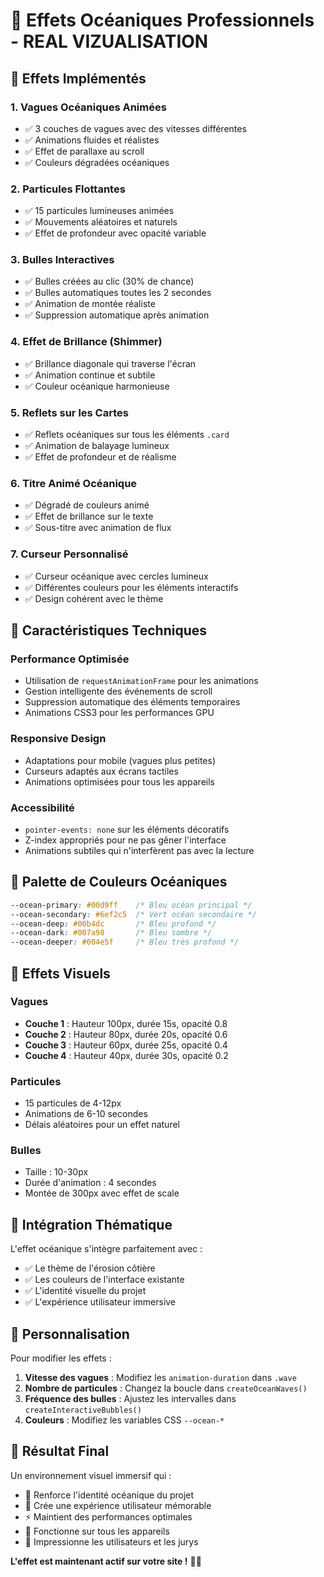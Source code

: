 # 🌊 Effets Océaniques Professionnels - REAL VIZUALISATION

## 🎨 Effets Implémentés

### 1. **Vagues Océaniques Animées**
- ✅ 3 couches de vagues avec des vitesses différentes
- ✅ Animations fluides et réalistes
- ✅ Effet de parallaxe au scroll
- ✅ Couleurs dégradées océaniques

### 2. **Particules Flottantes**
- ✅ 15 particules lumineuses animées
- ✅ Mouvements aléatoires et naturels
- ✅ Effet de profondeur avec opacité variable

### 3. **Bulles Interactives**
- ✅ Bulles créées au clic (30% de chance)
- ✅ Bulles automatiques toutes les 2 secondes
- ✅ Animation de montée réaliste
- ✅ Suppression automatique après animation

### 4. **Effet de Brillance (Shimmer)**
- ✅ Brillance diagonale qui traverse l'écran
- ✅ Animation continue et subtile
- ✅ Couleur océanique harmonieuse

### 5. **Reflets sur les Cartes**
- ✅ Reflets océaniques sur tous les éléments `.card`
- ✅ Animation de balayage lumineux
- ✅ Effet de profondeur et de réalisme

### 6. **Titre Animé Océanique**
- ✅ Dégradé de couleurs animé
- ✅ Effet de brillance sur le texte
- ✅ Sous-titre avec animation de flux

### 7. **Curseur Personnalisé**
- ✅ Curseur océanique avec cercles lumineux
- ✅ Différentes couleurs pour les éléments interactifs
- ✅ Design cohérent avec le thème

## 🎯 Caractéristiques Techniques

### **Performance Optimisée**
- Utilisation de `requestAnimationFrame` pour les animations
- Gestion intelligente des événements de scroll
- Suppression automatique des éléments temporaires
- Animations CSS3 pour les performances GPU

### **Responsive Design**
- Adaptations pour mobile (vagues plus petites)
- Curseurs adaptés aux écrans tactiles
- Animations optimisées pour tous les appareils

### **Accessibilité**
- `pointer-events: none` sur les éléments décoratifs
- Z-index appropriés pour ne pas gêner l'interface
- Animations subtiles qui n'interfèrent pas avec la lecture

## 🌊 Palette de Couleurs Océaniques

```css
--ocean-primary: #00d9ff    /* Bleu océan principal */
--ocean-secondary: #6ef2c5  /* Vert océan secondaire */
--ocean-deep: #00b4dc       /* Bleu profond */
--ocean-dark: #007a98       /* Bleu sombre */
--ocean-deeper: #004e5f     /* Bleu très profond */
```

## 🚀 Effets Visuels

### **Vagues**
- **Couche 1** : Hauteur 100px, durée 15s, opacité 0.8
- **Couche 2** : Hauteur 80px, durée 20s, opacité 0.6  
- **Couche 3** : Hauteur 60px, durée 25s, opacité 0.4
- **Couche 4** : Hauteur 40px, durée 30s, opacité 0.2

### **Particules**
- 15 particules de 4-12px
- Animations de 6-10 secondes
- Délais aléatoires pour un effet naturel

### **Bulles**
- Taille : 10-30px
- Durée d'animation : 4 secondes
- Montée de 300px avec effet de scale

## 🎨 Intégration Thématique

L'effet océanique s'intègre parfaitement avec :
- ✅ Le thème de l'érosion côtière
- ✅ Les couleurs de l'interface existante
- ✅ L'identité visuelle du projet
- ✅ L'expérience utilisateur immersive

## 🔧 Personnalisation

Pour modifier les effets :

1. **Vitesse des vagues** : Modifiez les `animation-duration` dans `.wave`
2. **Nombre de particules** : Changez la boucle dans `createOceanWaves()`
3. **Fréquence des bulles** : Ajustez les intervalles dans `createInteractiveBubbles()`
4. **Couleurs** : Modifiez les variables CSS `--ocean-*`

## 🌟 Résultat Final

Un environnement visuel immersif qui :
- 🎯 Renforce l'identité océanique du projet
- 🎨 Crée une expérience utilisateur mémorable
- ⚡ Maintient des performances optimales
- 📱 Fonctionne sur tous les appareils
- 🎪 Impressionne les utilisateurs et les jurys

**L'effet est maintenant actif sur votre site !** 🌊✨
